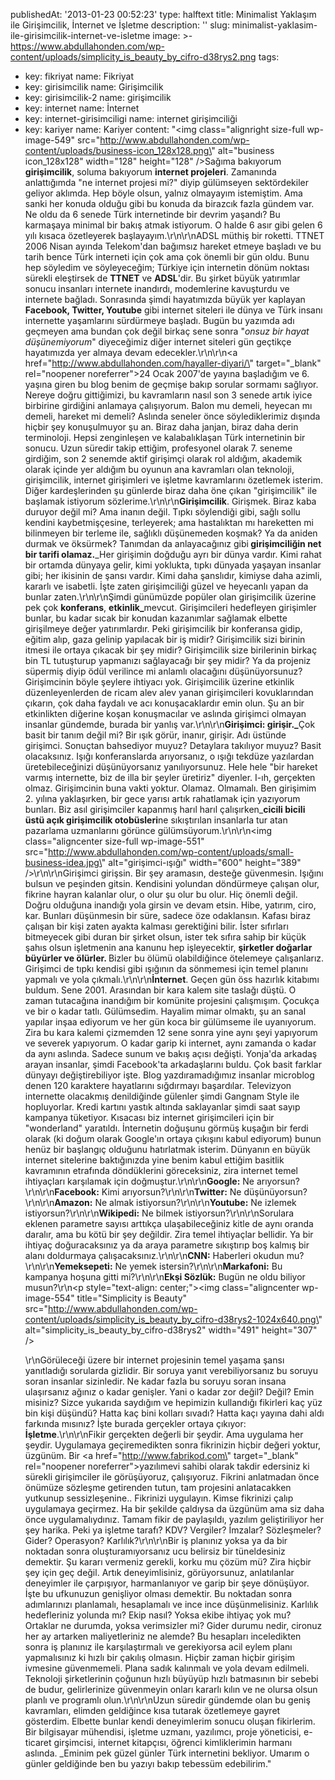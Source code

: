 publishedAt: '2013-01-23 00:52:23'
type: halftext
title: Minimalist Yaklaşım ile Girişimcilik, İnternet ve İşletme
description: ''
slug: minimalist-yaklasim-ile-girisimcilik-internet-ve-isletme
image: >-
  https://www.abdullahonden.com/wp-content/uploads/simplicity_is_beauty_by_cifro-d38rys2.png
tags:
  - key: fikriyat
    name: Fikriyat
  - key: girisimcilik
    name: Girişimcilik
  - key: girisimcilik-2
    name: girişimcilik
  - key: internet
    name: İnternet
  - key: internet-girisimciligi
    name: internet girişimciliği
  - key: kariyer
    name: Kariyer
content: "<img class=\"alignright size-full wp-image-549\" src=\"http://www.abdullahonden.com/wp-content/uploads/business-icon_128x128.png\" alt=\"business icon_128x128\" width=\"128\" height=\"128\" />Sağıma bakıyorum <strong>girişimcilik</strong>, soluma bakıyorum <strong>internet projeleri</strong>. Zamanında anlattığımda \"ne internet projesi mi?\" diyip gülümseyen sektördekiler geliyor aklımda. Hep böyle olsun, yalnız olmayayım istemiştim. Ama sanki her konuda olduğu gibi bu konuda da birazcık fazla gündem var. Ne oldu da 6 senede Türk internetinde bir devrim yaşandı? Bu karmaşaya minimal bir bakış atmak istiyorum. O halde 6 asır gibi gelen 6 yılı kısaca özetleyerek başlayayım.\r\n\r\nADSL müthiş bir roketti. TTNET 2006 Nisan ayında Telekom'dan bağımsız hareket etmeye başladı ve bu tarih bence Türk interneti için çok ama çok önemli bir gün oldu. Bunu hep söyledim ve söyleyeceğim; Türkiye için internetin dönüm noktası sürekli eleştirsek de <strong>TTNET</strong> ve <strong>ADSL</strong>'dir. Bu şirket büyük yatırımlar sonucu insanları internete inandırdı, modemlerine kavuşturdu ve internete bağladı. Sonrasında şimdi hayatımızda büyük yer kaplayan <strong>Facebook, Twitter, Youtube</strong> gibi internet siteleri ile dünya ve Türk insanı internette yaşamlarını sürdürmeye başladı. Bugün bu yazımda adı geçmeyen ama bundan çok değil birkaç sene sonra \"<em>onsuz bir hayat düşünemiyorum</em>\" diyeceğimiz diğer internet siteleri gün geçtikçe hayatımızda yer almaya devam edecekler.\r\n\r\n<a href=\"http://www.abdullahonden.com/hayaller-diyari/\" target=\"_blank\" rel=\"noopener noreferrer\">24 Ocak 2007</a>'de yayına başladığım ve 6. yaşına giren bu blog benim de geçmişe bakıp sorular sormamı sağlıyor. Nereye doğru gittiğimizi, bu kavramların nasıl son 3 senede artık iyice birbirine girdiğini anlamaya çalışıyorum. Balon mu demeli, heyecan mı demeli, hareket mi demeli? Aslında seneler önce söylediklerimiz dışında hiçbir şey konuşulmuyor şu an. Biraz daha janjan, biraz daha derin terminoloji. Hepsi zenginleşen ve kalabalıklaşan Türk internetinin bir sonucu. Uzun süredir takip ettiğim, profesyonel olarak 7. seneme girdiğim, son 2 senemde aktif girişimçi olarak rol aldığım, akademik olarak içinde yer aldığım bu oyunun ana kavramları olan teknoloji, girişimcilik, internet girişimleri ve işletme kavramlarını özetlemek isterim. Diğer kardeşlerinden şu günlerde biraz daha öne çıkan \"girişimcilik\" ile başlamak istiyorum sözlerime.\r\n\r\n<strong>Girişimcilik</strong>. Girişmek. Biraz kaba duruyor değil mi? Ama inanın değil. Tıpkı söylendiği gibi, sağlı sollu kendini kaybetmişçesine, terleyerek; ama hastalıktan mı hareketten mi bilinmeyen bir terleme ile, sağlıklı düşünemeden koşmak? Ya da aniden durmak ve öksürmek? Tanımdan da anlayacağınız gibi<strong> girişimciliğin net bir tarifi olamaz.</strong>\_Her girişimin doğduğu ayrı bir dünya vardır. Kimi rahat bir ortamda dünyaya gelir, kimi yoklukta, tıpkı dünyada yaşayan insanlar gibi; her ikisinin de şansı vardır. Kimi daha şanslıdır, kimiyse daha azimli, kararlı ve isabetli. İşte zaten girişimciliği güzel ve heyecanlı yapan da bunlar zaten.\r\n\r\nŞimdi günümüzde popüler olan girişimcilik üzerine pek çok <strong>konferans</strong>, <strong>etkinlik\_</strong>mevcut. Girişimcileri hedefleyen girişimler bunlar, bu kadar sıcak bir konudan kazanımlar sağlamak elbette girişilmeye değer yatırımlardır. Peki girişimcilik bir konferansa gidip, eğitim alıp, gaza gelinip yapılacak bir iş midir? Girişimcilik sizi birinin itmesi ile ortaya çıkacak bir şey midir? Girişimcilik size birilerinin birkaç bin TL tutuşturup yapmanızı sağlayacağı bir şey midir? Ya da projeniz süpermiş diyip ödül verilince mi anlamlı olacağını düşünüyorsunuz? Girişimcinin böyle şeylere ihtiyacı yok. Girişimcilik üzerine etkinlik düzenleyenlerden de ricam alev alev yanan girişimcileri kovuklarından çıkarın, çok daha faydalı ve acı konuşacaklardır emin olun. Şu an bir etkinlikten diğerine koşan konuşmacılar ve aslında girişimci olmayan insanlar gündemde, burada bir yanlış var.\r\n\r\n<strong>Girişimci: girişir.\_</strong>Çok basit bir tanım değil mi? Bir ışık görür, inanır, girişir. Adı üstünde girişimci. Sonuçtan bahsediyor muyuz? Detaylara takılıyor muyuz? Basit olacaksınız. Işığı konferanslarda arıyorsanız, o ışığı tekdüze yazılardan üretebileceğinizi düşünüyorsanız yanılıyorsunuz. Hele hele \"bir hareket varmış internette, biz de illa bir şeyler üretiriz\" diyenler. I-ıh, gerçekten olmaz. Girişimcinin buna vakti yoktur. Olamaz. Olmamalı. Ben girişimim 2. yılına yaklaşırken, bir gece yarısı artık rahatlamak için yazıyorum bunları. Biz asıl girişimciler kapanmış harıl harıl çalışırken\_<strong>cicili bicili üstü açık girişimcilik otobüsleri</strong>ne sıkıştırılan insanlarla tur atan pazarlama uzmanlarını görünce gülümsüyorum.\r\n\r\n<img class=\"aligncenter size-full wp-image-551\" src=\"http://www.abdullahonden.com/wp-content/uploads/small-business-idea.jpg\" alt=\"girişimci-ışığı\" width=\"600\" height=\"389\" />\r\n\r\nGirişimci girişsin. Bir şey aramasın, desteğe güvenmesin. Işığını bulsun ve peşinden gitsin. Kendisini yolundan döndürmeye çalışan olur, fikrine hayran kalanlar olur, o olur şu olur bu olur. Hiç önemli değil. Doğru olduğuna inandığı yola girsin ve devam etsin. Hibe, yatırım, ciro, kar. Bunları düşünmesin bir süre, sadece öze odaklansın. Kafası biraz çalışan bir kişi zaten ayakta kalması gerektiğini bilir. İster sıfırları bitmeyecek gibi duran bir şirket olsun, ister tek sıfıra sahip bir küçük şahıs olsun işletmenin ana kanunu hep işleyecektir, <strong>şirketler doğarlar büyürler ve ölürler. </strong>Bizler bu ölümü olabildiğince ötelemeye çalışanlarız. Girişimci de tıpkı kendisi gibi ışığının da sönmemesi için temel planını yapmalı ve yola çıkmalı.\r\n\r\n<strong>İnternet</strong>. Geçen gün öss hazırlık kitabımı buldum. Sene 2001. Arasından bir kara kalem site taslağı düştü. O zaman tutacağına inandığım bir komünite projesini çalışmışım. Çocukça ve bir o kadar tatlı. Gülümsedim. Hayalim mimar olmaktı, şu an sanal yapılar inşaa ediyorum ve her gün koca bir gülümseme ile uyanıyorum. Zira bu kara kalemi çizmemden 12 sene sonra yine aynı şeyi yapıyorum ve severek yapıyorum. O kadar garip ki internet, aynı zamanda o kadar da aynı aslında. Sadece sunum ve bakış açısı değişti. Yonja'da arkadaş arayan insanlar, şimdi Facebook'ta arkadaşlarını buldu. Çok basit farklar dünyayı değiştirebiliyor işte. Blog yazdıramadığımız insanlar microblog denen 120 karaktere hayatlarını sığdırmayı başardılar. Televizyon internette olacakmış denildiğinde gülenler şimdi Gangnam Style ile hopluyorlar. Kredi kartını yastık altında saklayanlar şimdi saat sayıp kampanya tüketiyor. Kısacası biz internet girişimcileri için bir \"wonderland\" yaratıldı. İnternetin doğuşunu görmüş kuşağın bir ferdi olarak (ki doğum olarak Google'ın ortaya çıkışını kabul ediyorum) bunun henüz bir başlangıç olduğunu hatırlatmak isterim. Dünyanın en büyük internet sitelerine baktığınızda yine benim kabul ettiğim basitlik kavramının etrafında döndüklerini göreceksiniz, zira internet temel ihtiyaçları karşılamak için doğmuştur.\r\n\r\n<strong>Google:</strong> Ne arıyorsun?\r\n\r\n<strong>Facebook:</strong> Kimi arıyorsun?\r\n\r\n<strong>Twitter:</strong> Ne düşünüyorsun?\r\n\r\n<strong>Amazon:</strong> Ne almak istiyorsun?\r\n\r\n<strong>Youtube:</strong> Ne izlemek istiyorsun?\r\n\r\n<strong>Wikipedi:</strong> Ne bilmek istiyorsun?\r\n\r\nSorulara eklenen parametre sayısı arttıkça ulaşabileceğiniz kitle de aynı oranda daralır, ama bu kötü bir şey değildir. Zira temel ihtiyaçlar bellidir. Ya bir ihtiyaç doğuracaksınız ya da araya parametre sıkıştırıp boş kalmış bir alanı doldurmaya çalışacaksınız.\r\n\r\n<strong>CNN:</strong> Haberleri okudun mu?\r\n\r\n<strong>Yemeksepeti:</strong> Ne yemek istersin?\r\n\r\n<strong>Markafoni:</strong> Bu kampanya hoşuna gitti mi?\r\n\r\n<strong>Ekşi Sözlük:</strong> Bugün ne oldu biliyor musun?\r\n<p style=\"text-align: center;\"><img class=\"aligncenter wp-image-554\" title=\"Simplicity is Beauty\" src=\"http://www.abdullahonden.com/wp-content/uploads/simplicity_is_beauty_by_cifro-d38rys2-1024x640.png\" alt=\"simplicity_is_beauty_by_cifro-d38rys2\" width=\"491\" height=\"307\" /></p>\r\nGörüleceği üzere bir internet projesinin temel yaşama şansı yanıtladığı sorularda gizlidir. Bir soruya yanıt verebiliyorsanız bu soruyu soran insanlar sizinledir. Ne kadar fazla bu soruyu soran insana ulaşırsanız ağınız o kadar genişler. Yani o kadar zor değil? Değil? Emin misiniz? Sizce yukarıda saydığım ve hepimizin kullandığı fikirleri kaç yüz bin kişi düşündü? Hatta kaç bini kolları sıvadı? Hatta kaçı yayına dahi aldı farkında mısınız? İşte burada gerçekler ortaya çıkıyor: <strong>İşletme</strong>.\r\n\r\nFikir gerçekten değerli bir şeydir. Ama uygulama her şeydir. Uygulamaya geçiremedikten sonra fikrinizin hiçbir değeri yoktur, üzgünüm. Bir <a href=\"http://www.fabrikod.com\" target=\"_blank\" rel=\"noopener noreferrer\">yazılımevi</a> sahibi olarak takdir edersiniz ki sürekli girişimciler ile görüşüyoruz, çalışıyoruz. Fikrini anlatmadan önce önümüze sözleşme getirenden tutun, tam projesini anlatacakken yutkunup sessizleşenine.. Fikrinizi uygulayın. Kimse fikrinizi çalıp uygulamaya geçirmez. Ha bir şekilde çaldıysa da üzgünüm ama siz daha önce uygulamalıydınız. Tamam fikir de paylaşıldı, yazılım geliştiriliyor her şey harika. Peki ya işletme tarafı? KDV? Vergiler? İmzalar? Sözleşmeler? Gider? Operasyon? Karlılık?\r\n\r\nBir iş planınız yoksa ya da bir noktadan sonra oluşturamıyorsanız ucu belirsiz bir tüneldesiniz demektir. Şu kararı vermeniz gerekli, korku mu çözüm mü? Zira hiçbir şey için geç değil. Artık deneyimlisiniz, görüyorsunuz, anlatılanlar deneyimler ile çarpışıyor, harmanlanıyor ve garip bir şeye dönüşüyor. İşte bu ufkunuzun genişliyor olması demektir. Bu noktadan sonra adımlarınızı planlamalı, hesaplamalı ve ince ince düşünmelisiniz. Karlılık hedefleriniz yolunda mı? Ekip nasıl? Yoksa ekibe ihtiyaç yok mu? Ortaklar ne durumda, yoksa verimsizler mi? Gider durumu nedir, cironuz her ay artarken maliyetleriniz ne alemde? Bu hesapları inceledikten sonra iş planınız ile karşılaştırmalı ve gerekiyorsa acil eylem planı yapmalısınız ki hızlı bir çakılış olmasın. Hiçbir zaman hiçbir girişim ivmesine güvenmemeli. Plana sadık kalınmalı ve yola devam edilmeli. Teknoloji şirketlerinin çoğunun hızlı büyüyüp hızlı batmasının bir sebebi de budur, gelirlerinize güvenmeyin onları kararlı kılın ve ne olursa olsun planlı ve programlı olun.\r\n\r\nUzun süredir gündemde olan bu geniş kavramları, elimden geldiğince kısa tutarak özetlemeye gayret gösterdim. Elbette bunlar kendi deneyimlerim sonucu oluşan fikirlerim. Bir bilgisayar mühendisi, işletme uzmanı, yazılımcı, proje yöneticisi, e-ticaret girşimcisi, internet kitapçısı, öğrenci kimliklerimin harmanı aslında. \_Eminim pek güzel günler Türk internetini bekliyor. Umarım o günler geldiğinde ben bu yazıyı bakıp tebessüm edebilirim."
